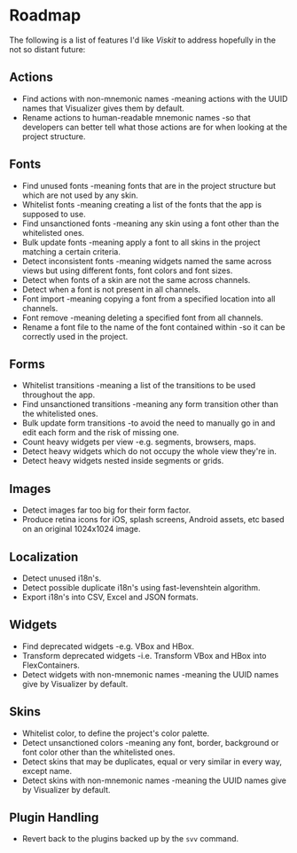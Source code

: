 # Roadmap

The following is a list of features I'd like *Viskit* to address hopefully in the not so distant future:

## Actions

* Find actions with non-mnemonic names -meaning actions with the UUID names that Visualizer gives them by default.
* Rename actions to human-readable mnemonic names -so that developers can better tell what those actions are for when looking at the project structure.

## Fonts

* Find unused fonts -meaning fonts that are in the project structure but which are not used by any skin.
* Whitelist fonts -meaning creating a list of the fonts that the app is supposed to use.
* Find unsanctioned fonts -meaning any skin using a font other than the whitelisted ones.
* Bulk update fonts -meaning apply a font to all skins in the project matching a certain criteria.
* Detect inconsistent fonts -meaning widgets named the same across views but using different fonts, font colors and font sizes.
* Detect when fonts of a skin are not the same across channels.
* Detect when a font is not present in all channels.
* Font import -meaning copying a font from a specified location into all channels.
* Font remove -meaning deleting a specified font from all channels.
* Rename a font file to the name of the font contained within -so it can be correctly used in the project.

## Forms

* Whitelist transitions -meaning a list of the transitions to be used throughout the app.
* Find unsanctioned transitions -meaning any form transition other than the whitelisted ones.
* Bulk update form transitions -to avoid the need to manually go in and edit each form and the risk of missing one.
* Count heavy widgets per view -e.g. segments, browsers, maps.
* Detect heavy widgets which do not occupy the whole view they're in.
* Detect heavy widgets nested inside segments or grids.

## Images

* Detect images far too big for their form factor.
* Produce retina icons for iOS, splash screens, Android assets, etc based on an original 1024x1024 image.

## Localization

* Detect unused i18n's.
* Detect possible duplicate i18n's using fast-levenshtein algorithm.
* Export i18n's into CSV, Excel and JSON formats.

## Widgets

* Find deprecated widgets -e.g. VBox and HBox.
* Transform deprecated widgets -i.e. Transform VBox and HBox into FlexContainers.
* Detect widgets with non-mnemonic names -meaning the UUID names give by Visualizer by default.

## Skins

* Whitelist color, to define the project's color palette.
* Detect unsanctioned colors -meaning any font, border, background or font color other than the whitelisted ones.
* Detect skins that may be duplicates, equal or very similar in every way, except name.
* Detect skins with non-mnemonic names -meaning the UUID names give by Visualizer by default.

## Plugin Handling

* Revert back to the plugins backed up by the `svv` command.
